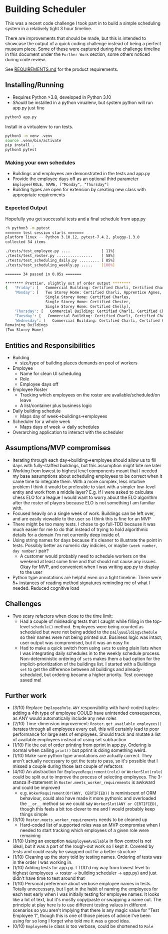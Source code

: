 # Building Scheduler

This was a recent code challenge I took part in to build a simple scheduling
system in a relatively tight 3 hour timeline.

There are improvements that should be made, but this is intended to showcase
the output of a quick coding challenge instead of being a perfect museum piece.
Some of these were captured during the challenge timeline in this document under
the `Further Work` section, some others noticed during code review.

See [REQUIREMENTS.md](REQUIREMENTS.md) for the product requirements.

## Installing/Running

- Requires Python >3.8, developed in Python 3.10
- *Should* be installed in a python virualenv, but system python will run app.py just fine

```bash
python3 app.py
```

Install in a virtualenv to run tests.

```bash
python3 -m venv .venv
source .venv/bin/activate
pip install .
python3 pytest
```

### Making your own schedules

- Buildings and employees are demonstrated in the tests and app.py
- Provide the employee days off as an optional third parameter `Employee(ROLE, NAME, ["Monday", "Thursday"]`
- Building types are open for extension by creating new class with appropriate requirements

### Expected Output

Hopefully you get successful tests and a final schedule from app.py

```bash
:% python3 -m pytest
======= test session starts =======
platform linux -- Python 3.10.12, pytest-7.4.2, pluggy-1.3.0
collected 34 items

./tests/test_employee.py ....              [ 11%]
./tests/test_roster.py ................    [ 58%]
./tests/test_scheduling_daily.py ......... [ 85%]
./tests/test_scheduling_weekly.py .....    [100%]

======= 34 passed in 0.05s =======
```

```bash
******** Prettier, slightly out of order output ********
{   'Friday': [   Commercial Building: Certified Charli, Certified Charles, Apprentice Agnes, Apprentice Arnold, Labourer Liam, Labourer Lindsay, Certified Chester, Certified Chelly],
    'Monday': [   Two Storey Home: Certified Charli, Apprentice Agnes,
                  Single Storey Home: Certified Charles,
                  Single Storey Home: Certified Chester,
                  Single Storey Home: Certified Chelly],
    'Thursday': [   Commercial Building: Certified Charli, Certified Charles, Apprentice Agnes, Apprentice Arnold, Labourer Liam, Labourer Lindsay, Certified Chester, Certified Chelly],
    'Tuesday': [   Commercial Building: Certified Charli, Certified Charles, Apprentice Agnes, Apprentice Arnold, Labourer Liam, Labourer Lindsay, Certified Chester, Certified Chelly],
    'Wednesday': [   Commercial Building: Certified Charli, Certified Charles, Apprentice Agnes, Apprentice Arnold, Labourer Liam, Labourer Lindsay, Certified Chester, Certified Chelly]}
Remaining Buildings
[Two Storey Home]
```

## Entities and Responsibilities

- Building
  - size/type of building places demands on pool of workers
- Employee
  - Name for clean UI scheduling
  - Role
  - Employee days off
- Employee Roster
  - Tracking which employees on the roster are available/scheduled/on leave
  - A list/container plus business logic
- Daily building schedule
  - Maps day of week->buildings->employees
- Scheduler for a whole week
  - Maps days of week -> daily schedules
- Overarching application to interact with the scheduler

## Assumptions/MVP compromises

- Iterating through each day->building->employee should allow us to fill days with fully-staffed buildings, but this assumption might bite me later
- Working from lowest to highest level components meant that I needed my base assumptions about scheduling employees to be correct when it came time to integrate them.  With a more complex, less intuitive problem I think it would be preferable to start with a simpler low-level entity and work from a middle layer?  E.g. If I were asked to calculate chess ELO for a league I would want to worry about the ELO algorithm after the roster of players because ELO is not something I am familiar with.
- Focused heavily on a single week of work.  Buildings can be left over, and are easily viewable to the user so I think this is fine for an MVP
- There might be too many tests.  I chose to go full-TDD because it was much easier for me to do that instead of trying to hold algorithmic details for a domain I'm not currently deep inside of.
- Using string names for days because it's cleaner to illustrate the point in tests.  Possibly better as numeric day indicies, or maybe `(week number, day number)` pair?
  - A customer would probably need to schedule workers on the weekend at least some time and that should not cause any issues.  Okay for MVP, and convenient when I was writing app.py to display to the user
- Python type annotations are helpful even on a tight timeline.  There were 5+ instances of reading method signatures reminding me of what I needed.  Reduced cognitive load

## Challenges

- Two scary refactors when close to the time limit:
  - Had a couple of misleading tests that I caught while filling in the top-level `schedule()` method.  Employees were being counted as scheduled but were not being added to the `DailyBuildingSchedule` so their names were not being printed out.  Business logic was intact, user output was compromised, but it was an easy fix
  - Had to make a quick switch from using `set`s to using plain lists when I was integrating daily schedules in to the weekly schedule process.  Non-deterministic ordering of `set`s makes them a bad option for the implicit-prioritization of the buildings list.  I started with a Buildings `set` to get the difference between all buildings and already-scheduled, but ordering became a higher priority.  Test coverage saved me!

## Further work

- (3/10) Replace `EmployeeRole.ANY` responsibility with hard-coded tuples: adding a 4th type of employee COULD have unintended consequences, as ANY would automatically include any new roles
- (2/10) Time-dimension improvement: `Roster.get_available_employees()` iterates through all employees every call, this will certainly lead to poor performance for large sets of employees.  Should track and mutate a list of available employees instead of using set subtraction
- (1/10) Fix the out of order printing from pprint in app.py.  Ordering is normal when calling `print()` but pprint is doing something weird.
- (1/10) Make sure python type annotations are actually correct.  They aren't actually necessary to get the tests to pass, so it's possible that I missed a couple during those last couple of refactors
- (4/10) An abstraction for `EmployeeRequirement(role)` or `WorkerSlot(role)` could be split out to improve the process of selecting employees.  The 3-stanza if-statement in `Roster.meets_worker_requirements` is awkward and could be improved
  - e.g. `WokerRequirement(Or(ANY, CERTIFIED))` is reminiscent of ORM behaviour, could also have made it more pythonic and overloaded the `__or__` method so we could say `WorkerSlot(ANY or CERTIFIED)`, though this feels a bit too clever to me and I would probably keep things simple
- (3/10) `Roster.meets_worker_requirements` needs to be cleaned up
  - Hard-coded list of supported roles was an MVP compromise when I needed to start tracking which employees of a given role were remaining
- (1/10) Using an exception `NoEmployeeAvailable` in flow control is not ideal, but it was a part of the rough-out work so I kept it.  Covered by tests and could easily be swapped out for a better structure
- (1/10) Cleaning up the story told by testing names. Ordering of tests was in the order I was working in.
- (1/10) Adding tests for app.py.  I TDD'd my way from lowest level to highest (employees -> roster -> building scheduler -> app.py) and just didn't have time to test around that
- (1/10) Personal preference about verbose employee names in tests.  Totally unnecessary, but I got in the habit of naming the employees for each test early when I was initially testing for employee names.  It looks like a lot of text, but it's mostly copy/paste or swapping a name out.  The principle at play here is to use different testing values in different scenarios so you aren't implying that there is any magic value for "Test Employee 1", though this is one of those pieces of advice I've been using for so long I forget who told me it was a good idea.
- (0/10) `EmployeeRole` class is too verbose, could be shortened to `Role`
